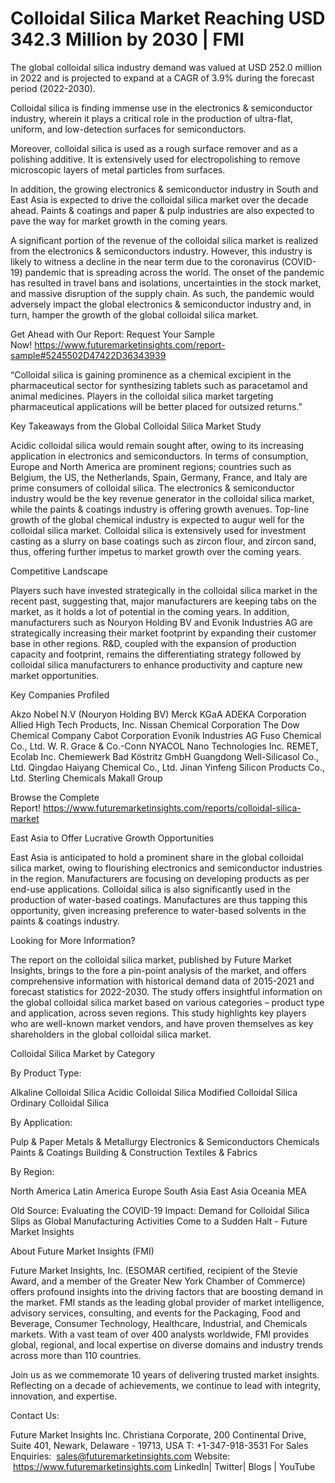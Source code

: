 # Colloidal Silica Market Reaching USD 342.3 Million by 2030 | FMI

The global colloidal silica industry demand was valued at USD 252.0 million in 2022 and is projected to expand at a CAGR of 3.9% during the forecast period (2022-2030).

Colloidal silica is finding immense use in the electronics & semiconductor industry, wherein it plays a critical role in the production of ultra-flat, uniform, and low-detection surfaces for semiconductors.

Moreover, colloidal silica is used as a rough surface remover and as a polishing additive. It is extensively used for electropolishing to remove microscopic layers of metal particles from surfaces.

In addition, the growing electronics & semiconductor industry in South and East Asia is expected to drive the colloidal silica market over the decade ahead. Paints & coatings and paper & pulp industries are also expected to pave the way for market growth in the coming years.

A significant portion of the revenue of the colloidal silica market is realized from the electronics & semiconductors industry. However, this industry is likely to witness a decline in the near term due to the coronavirus (COVID-19) pandemic that is spreading across the world. The onset of the pandemic has resulted in travel bans and isolations, uncertainties in the stock market, and massive disruption of the supply chain. As such, the pandemic would adversely impact the global electronics & semiconductor industry and, in turn, hamper the growth of the global colloidal silica market.

Get Ahead with Our Report: Request Your Sample Now! https://www.futuremarketinsights.com/report-sample#5245502D47422D36343939

“Colloidal silica is gaining prominence as a chemical excipient in the pharmaceutical sector for synthesizing tablets such as paracetamol and animal medicines. Players in the colloidal silica market targeting pharmaceutical applications will be better placed for outsized returns.”

Key Takeaways from the Global Colloidal Silica Market Study

Acidic colloidal silica would remain sought after, owing to its increasing application in electronics and semiconductors.
In terms of consumption, Europe and North America are prominent regions; countries such as Belgium, the US, the Netherlands, Spain, Germany, France, and Italy are prime consumers of colloidal silica.
The electronics & semiconductor industry would be the key revenue generator in the colloidal silica market, while the paints & coatings industry is offering growth avenues.
Top-line growth of the global chemical industry is expected to augur well for the colloidal silica market.
Colloidal silica is extensively used for investment casting as a slurry on base coatings such as zircon flour, and zircon sand, thus, offering further impetus to market growth over the coming years.

Competitive Landscape

Players such have invested strategically in the colloidal silica market in the recent past, suggesting that, major manufacturers are keeping tabs on the market, as it holds a lot of potential in the coming years. In addition, manufacturers such as Nouryon Holding BV and Evonik Industries AG are strategically increasing their market footprint by expanding their customer base in other regions. R&D, coupled with the expansion of production capacity and footprint, remains the differentiating strategy followed by colloidal silica manufacturers to enhance productivity and capture new market opportunities.

Key Companies Profiled

Akzo Nobel N.V (Nouryon Holding BV)
Merck KGaA
ADEKA Corporation
Allied High Tech Products, Inc.
Nissan Chemical Corporation
The Dow Chemical Company
Cabot Corporation
Evonik Industries AG
Fuso Chemical Co., Ltd.
W. R. Grace & Co.-Conn
NYACOL Nano Technologies Inc.
REMET, Ecolab Inc.
Chemiewerk Bad Köstritz GmbH
Guangdong Well-Silicasol Co., Ltd.
Qingdao Haiyang Chemical Co., Ltd.
Jinan Yinfeng Silicon Products Co., Ltd.
Sterling Chemicals
Makall Group

Browse the Complete Report! https://www.futuremarketinsights.com/reports/colloidal-silica-market

East Asia to Offer Lucrative Growth Opportunities

East Asia is anticipated to hold a prominent share in the global colloidal silica market, owing to flourishing electronics and semiconductor industries in the region. Manufacturers are focusing on developing products as per end-use applications. Colloidal silica is also significantly used in the production of water-based coatings. Manufactures are thus tapping this opportunity, given increasing preference to water-based solvents in the paints & coatings industry.

Looking for More Information?

The report on the colloidal silica market, published by Future Market Insights, brings to the fore a pin-point analysis of the market, and offers comprehensive information with historical demand data of 2015-2021 and forecast statistics for 2022-2030. The study offers insightful information on the global colloidal silica market based on various categories – product type and application, across seven regions. This study highlights key players who are well-known market vendors, and have proven themselves as key shareholders in the global colloidal silica market.

Colloidal Silica Market by Category

By Product Type:

Alkaline Colloidal Silica
Acidic Colloidal Silica
Modified Colloidal Silica
Ordinary Colloidal Silica

By Application:

Pulp & Paper
Metals & Metallurgy
Electronics & Semiconductors
Chemicals
Paints & Coatings
Building & Construction
Textiles & Fabrics

By Region:

North America
Latin America
Europe
South Asia
East Asia
Oceania
MEA

Old Source: Evaluating the COVID-19 Impact: Demand for Colloidal Silica Slips as Global Manufacturing Activities Come to a Sudden Halt - Future Market Insights

About Future Market Insights (FMI)

Future Market Insights, Inc. (ESOMAR certified, recipient of the Stevie Award, and a member of the Greater New York Chamber of Commerce) offers profound insights into the driving factors that are boosting demand in the market. FMI stands as the leading global provider of market intelligence, advisory services, consulting, and events for the Packaging, Food and Beverage, Consumer Technology, Healthcare, Industrial, and Chemicals markets. With a vast team of over 400 analysts worldwide, FMI provides global, regional, and local expertise on diverse domains and industry trends across more than 110 countries.

Join us as we commemorate 10 years of delivering trusted market insights. Reflecting on a decade of achievements, we continue to lead with integrity, innovation, and expertise.

Contact Us:        

Future Market Insights Inc.
Christiana Corporate, 200 Continental Drive,
Suite 401, Newark, Delaware - 19713, USA
T: +1-347-918-3531
For Sales Enquiries:  sales@futuremarketinsights.com
Website:  https://www.futuremarketinsights.com
LinkedIn| Twitter| Blogs | YouTube
